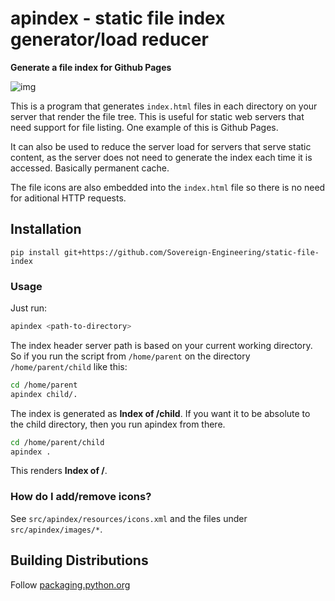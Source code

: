 # apindex - static file index generator/load reducer

__Generate a file index for Github Pages__

![img](https://i.imgur.com/jyZPglj.png)

This is a program that generates `index.html` files in each directory on your server that render the file tree. This is useful for static web servers that need support for file listing. One example of this is Github Pages.

It can also be used to reduce the server load for servers that serve static content, as the server does not need to generate the index each time it is accessed. Basically permanent cache.

The file icons are also embedded into the `index.html` file so there is no need for aditional HTTP requests.

## Installation

`pip install git+https://github.com/Sovereign-Engineering/static-file-index`

### Usage

Just run:

```sh
apindex <path-to-directory>
```

The index header server path is based on your current working directory. So if you run the script from `/home/parent` on the directory `/home/parent/child` like this:

```sh
cd /home/parent
apindex child/.
```

The index is generated as __Index of /child__.
If you want it to be absolute to the child directory, then you run apindex from there.

```sh
cd /home/parent/child
apindex .
```

This renders __Index of /__.

### How do I add/remove icons?

See `src/apindex/resources/icons.xml` and the files under `src/apindex/images/*`.

## Building Distributions

Follow [packaging.python.org](https://packaging.python.org/en/latest/tutorials/packaging-projects/#generating-distribution-archives)
